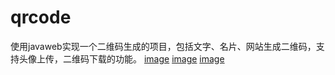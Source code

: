# qrcode
使用javaweb实现一个二维码生成的项目，包括文字、名片、网站生成二维码，支持头像上传，二维码下载的功能。
[image](https://github.com/MuYim/qrcode/blob/master/1.png)
[image](https://github.com/MuYim/qrcode/blob/master/2.png)
[image](https://github.com/MuYim/qrcode/blob/master/3.png)
